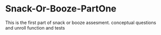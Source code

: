 # Snack-Or-Booze-PartOne

This is the first part of snack or booze assesment.
conceptual questions
and unroll function and tests
